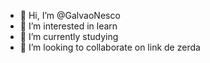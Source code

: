 - 👋 Hi, I’m @GalvaoNesco
- 👀 I’m interested in learn
- 🌱 I’m currently studying
- 💞️ I’m looking to collaborate on link de zerda
<!---

--pau no cu
